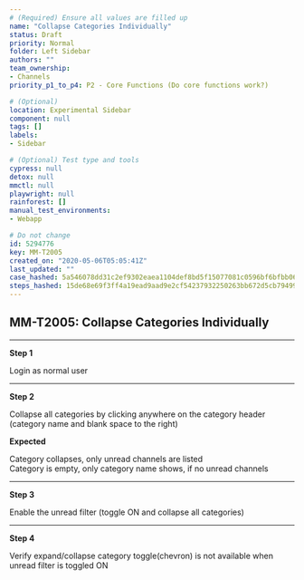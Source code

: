 ```yaml
---
# (Required) Ensure all values are filled up
name: "Collapse Categories Individually"
status: Draft
priority: Normal
folder: Left Sidebar
authors: ""
team_ownership: 
- Channels
priority_p1_to_p4: P2 - Core Functions (Do core functions work?)

# (Optional)
location: Experimental Sidebar
component: null
tags: []
labels: 
- Sidebar

# (Optional) Test type and tools
cypress: null
detox: null
mmctl: null
playwright: null
rainforest: []
manual_test_environments: 
- Webapp

# Do not change
id: 5294776
key: MM-T2005
created_on: "2020-05-06T05:05:41Z"
last_updated: ""
case_hashed: 5a546078dd31c2ef9302eaea1104def8bd5f15077081c0596bf6bfbb06e900349aa615c1cf8e46b518bc95d9a0cf90ba
steps_hashed: 15de68e69f3ff4a19ead9aad9e2cf54237932250263bb672d5cb79499978169a5ca98eb77665af1d3385fa616850a5d9
---
```


<!-- (Auto-generated) Based on frontmatter's "key" and "name" -->

## MM-T2005: Collapse Categories Individually

---

**Step 1**

Login as normal user

---

**Step 2**

Collapse all categories by clicking anywhere on the category header (category name and blank space to the right)

**Expected**

Category collapses, only unread channels are listed\
Category is empty, only category name shows, if no unread channels

---

**Step 3**

Enable the unread filter (toggle ON and collapse all categories)

---

**Step 4**

Verify expand/collapse category toggle(chevron) is not available when unread filter is toggled ON
